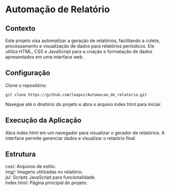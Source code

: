 # Automação de Relatório
## Contexto
Este projeto visa automatizar a geração de relatórios, facilitando a coleta, processamento e visualização de dados para relatórios periódicos. Ele utiliza HTML, CSS e JavaScript para a criação e formatação de dados apresentados em uma interface web.

## Configuração
Clone o repositório:
```
git clone https://github.com/leopxz/Automacao_de_relatorio.git
```
Navegue até o diretório do projeto e abra o arquivo index.html para iniciar.

## Execução da Aplicação
Abra index.html em um navegador para visualizar o gerador de relatórios. A interface permite gerenciar dados e visualizar o relatório final.

## Estrutura

css/: Arquivos de estilo.<br>
img/: Imagens utilizadas no relatório.<br>
js/: Scripts JavaScript para funcionalidade.<br>
index.html: Página principal do projeto.<br>
